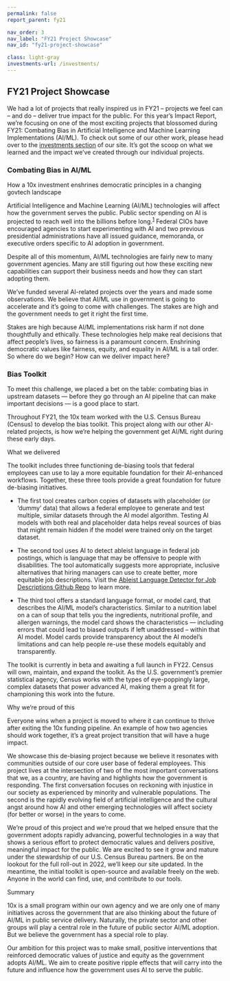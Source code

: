 ```yaml
---
permalink: false
report_parent: fy21

nav_order: 3
nav_label: "FY21 Project Showcase"
nav_id: "fy21-project-showcase"

class: light-gray
investments-url: /investments/
---
```

## FY21 Project Showcase

<p class="text-italic">We had a lot of projects that really inspired us in FY21 – projects we feel can – and do – deliver true impact for the public. For this year’s Impact Report, we’re focusing on one of the most exciting projects that blossomed during FY21: Combating Bias in Artificial Intelligence and Machine Learning Implementations (AI/ML). To check out some of our other work, please head over to the <a class="usa-link" rel="noreferrer" href="{{ investments-url | url }}">investments section</a> of our site. It’s got the scoop on what we learned and the impact we’ve created through our individual projects.</p>

<div class="grid-row">
  <div class="grid-col-12 calloutProject">
    <h3>Combating Bias in AI/ML</h3>
  </div>
</div>

<p class="text-bold">How a 10x investment enshrines democratic principles in a changing govtech landscape</p>

Artificial Intelligence and Machine Learning (AI/ML) technologies will affect how the government serves the public. Public sector spending on AI is projected to reach well into the billions before long.<sup id="fnref-1"><a href="#fn-1" class="footnote-ref">1</a></sup> Federal CIOs have encouraged agencies to start experimenting with AI and two previous presidential administrations have all issued guidance, memoranda, or executive orders specific to AI adoption in government.

Despite all of this momentum, AI/ML technologies are fairly new to many government agencies. Many are still figuring out how these exciting new capabilities can support their business needs and how they can start adopting them.

We’ve funded several AI-related projects over the years and made some observations. We believe that AI/ML use in government is going to accelerate and it’s going to come with challenges. The stakes are high and the government needs to get it right the first time.

Stakes are high because AI/ML implementations risk harm if not done thoughtfully and ethically. These technologies help make real decisions that affect people’s lives, so fairness is a paramount concern. Enshrining democratic values like fairness, equity, and equality in AI/ML is a tall order. So where do we begin? How can we deliver impact here?

### Bias Toolkit

To meet this challenge, we placed a bet on the table: combating bias in upstream datasets — before they go through an AI pipeline that can make important decisions — is a good place to start.

Throughout FY21, the 10x team worked with the U.S. Census Bureau (Census) to develop the bias toolkit. This project along with our other AI-related projects, is how we’re helping the government get AI/ML right during these early days.

<p class="text-bold">What we delivered</p>

The toolkit includes three functioning de-biasing tools that federal employees can use to lay a more equitable foundation for their AI-enhanced workflows. Together, these three tools provide a great foundation for future de-biasing initiatives.

- The first tool creates carbon copies of datasets with placeholder (or ‘dummy’ data) that allows a federal employee to generate and test multiple, similar datasets through the AI model algorithm. Testing AI models with both real and placeholder data helps reveal sources of bias that might remain hidden if the model were trained only on the target dataset.

- The second tool uses AI to detect ableist language in federal job postings, which is language that may be offensive to people with disabilities. The tool automatically suggests more appropriate, inclusive alternatives that hiring managers can use to create better, more equitable job descriptions. Visit the [Ableist Language Detector for Job Descriptions Github Repo](https://github.com/XDgov/ableist-language-detector-web) to learn more.

- The third tool offers a standard language format, or model card, that describes the AI/ML model’s characteristics. Similar to a nutrition label on a can of soup that tells you the ingredients, nutritional profile, and allergen warnings, the model card shows the characteristics — including errors that could lead to biased outputs if left unaddressed – within that AI model. Model cards provide transparency about the AI model’s limitations and can help people re-use these models equitably and transparently.

The toolkit is currently in beta and awaiting a full launch in FY22. Census will own, maintain, and expand the toolkit. As the U.S. government’s premier statistical agency, Census works with the types of eye-poppingly large, complex datasets that power advanced AI, making them a great fit for championing this work into the future.

<p class="text-bold">Why we’re proud of this</p>

Everyone wins when a project is moved to where it can continue to thrive after exiting the 10x funding pipeline. An example of  how two agencies should work together, it’s a great project transition that will have a huge impact.

We showcase this de-biasing project because we believe it resonates with communities outside of our core user base of federal employees. This project lives at the intersection of two of the most important conversations that we, as a country, are having and highlights how the government is responding. The first conversation focuses on reckoning with injustice in our society as experienced by minority and vulnerable populations. The second is the rapidly evolving field of artificial intelligence and the cultural angst around how AI and other emerging technologies will affect society (for better or worse) in the years to come.

We’re proud of this project and we’re proud that we helped ensure that the government adopts rapidly advancing, powerful technologies in a way that shows a serious effort to protect democratic values and delivers positive, meaningful impact for the public. We are excited to see it grow and mature under the stewardship of our U.S. Census Bureau partners. Be on the lookout for the full roll-out in 2022, we’ll keep our site updated. In the meantime, the initial toolkit is open-source and available freely on the web. Anyone in the world can find, use, and contribute to our tools.

<p class="text-bold">Summary</p>

10x is a small program within our own agency and we are only one of many initiatives across the government that are also thinking about the future of AI/ML in public service delivery. Naturally, the private sector and other groups will play a central role in the future of public sector AI/ML adoption. But we believe the government has a special role to play.

Our ambition for this project was to make small, positive interventions that reinforced democratic values of justice and equity as the government adopts AI/ML. We aim to create positive ripple effects that will carry into the future and influence how the government uses AI to serve the public.
